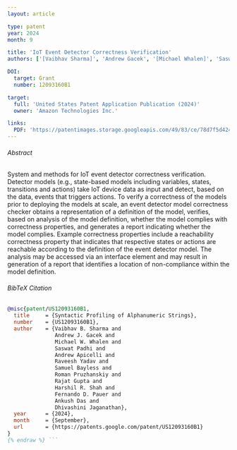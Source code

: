 ```yaml
---
layout: article

type: patent
year: 2024
month: 9

title: 'IoT Event Detector Correctness Verification'
authors: ['[Vaibhav Sharma]', 'Andrew Gacek', '[Michael Whalen]', 'Saswat Padhi', 'Andrew Apicelli', 'Raveesh Yadav', 'Samuel Bayless', 'Roman Pruzhanskiy', 'Rajat Gupta', 'Harshil Shah', 'Fernando Dias Pauer', '[Ankush Das]', 'Dhivashini Jaganathan']

DOI:
  target: Grant
  number: 12093160B1

target:
  full: 'United States Patent Application Publication (2024)'
  owner: 'Amazon Technologies Inc.'

links:
  PDF: 'https://patentimages.storage.googleapis.com/49/83/ce/78d7f5d424bae9/US12093160.pdf'
---
```


###### Abstract

System and methods for IoT event detector correctness verification.
Detector models (e.g., state-based models including variables, states, transitions and actions)
take IoT device data as input and detect, based on the data, events that triggers actions.
To verify a correctness of the models prior to deploying the models at scale,
an event detector model correctness checker obtains a representation of a definition of the model,
verifies, based on analysis of the model definition, whether the model complies with correctness properties,
and generates a report indicating whether the model complies.
Example correctness properties include a reachability correctness property that indicates that
respective states or actions are reachable according to the definition of the event detector model.
The analysis may be accessed via an interface element and may result in generation of a report
that identifies a location of non-compliance within the model definition.


###### BibTeX Citation

```bibtex {% raw %}
@misc{patent/US12093160B1,
  title     = {Syntactic Profiling of Alphanumeric Strings},
  number    = {US12093160B1},
  author    = {Vaibhav B. Sharma and
               Andrew J. Gacek and
               Michael W. Whalen and
               Saswat Padhi and
               Andrew Apicelli and
               Raveesh Yadav and
               Samuel Bayless and
               Roman Pruzhanskiy and
               Rajat Gupta and
               Harshil R. Shah and
               Fernando D. Pauer and
               Ankush Das and
               Dhivashini Jaganathan},
  year      = {2024},
  month     = {September},
  url       = {https://patents.google.com/patent/US12093160B1}
}
{% endraw %} ```